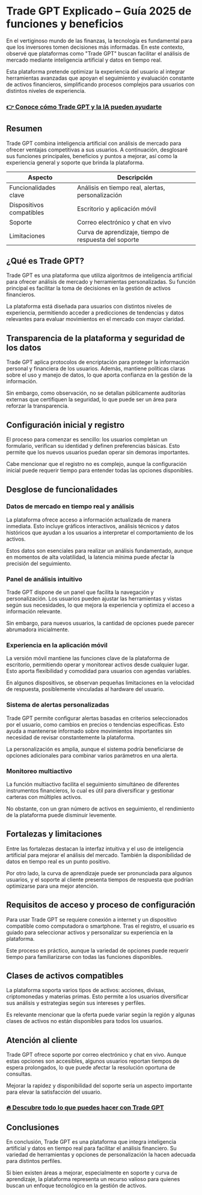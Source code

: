 # Trade GPT Explicado – Guía 2025 de funciones y beneficios
 

En el vertiginoso mundo de las finanzas, la tecnología es fundamental para que los inversores tomen decisiones más informadas. En este contexto, observé que plataformas como "Trade GPT" buscan facilitar el análisis de mercado mediante inteligencia artificial y datos en tiempo real.

Esta plataforma pretende optimizar la experiencia del usuario al integrar herramientas avanzadas que apoyan el seguimiento y evaluación constante de activos financieros, simplificando procesos complejos para usuarios con distintos niveles de experiencia.  

### [👉 Conoce cómo Trade GPT y la IA pueden ayudarte](https://tinyurl.com/2ahwa2lj)
## Resumen

Trade GPT combina inteligencia artificial con análisis de mercado para ofrecer ventajas competitivas a sus usuarios. A continuación, desglosaré sus funciones principales, beneficios y puntos a mejorar, así como la experiencia general y soporte que brinda la plataforma.

| Aspecto                | Descripción                                  |
|------------------------|----------------------------------------------|
| Funcionalidades clave   | Análisis en tiempo real, alertas, personalización |
| Dispositivos compatibles| Escritorio y aplicación móvil                 |
| Soporte                | Correo electrónico y chat en vivo            |
| Limitaciones           | Curva de aprendizaje, tiempo de respuesta del soporte|

## ¿Qué es Trade GPT?

Trade GPT es una plataforma que utiliza algoritmos de inteligencia artificial para ofrecer análisis de mercado y herramientas personalizadas. Su función principal es facilitar la toma de decisiones en la gestión de activos financieros.

La plataforma está diseñada para usuarios con distintos niveles de experiencia, permitiendo acceder a predicciones de tendencias y datos relevantes para evaluar movimientos en el mercado con mayor claridad.  

## Transparencia de la plataforma y seguridad de los datos

Trade GPT aplica protocolos de encriptación para proteger la información personal y financiera de los usuarios. Además, mantiene políticas claras sobre el uso y manejo de datos, lo que aporta confianza en la gestión de la información.

Sin embargo, como observación, no se detallan públicamente auditorías externas que certifiquen la seguridad, lo que puede ser un área para reforzar la transparencia.  

## Configuración inicial y registro

El proceso para comenzar es sencillo: los usuarios completan un formulario, verifican su identidad y definen preferencias básicas. Esto permite que los nuevos usuarios puedan operar sin demoras importantes.

Cabe mencionar que el registro no es complejo, aunque la configuración inicial puede requerir tiempo para entender todas las opciones disponibles.  

## Desglose de funcionalidades

### Datos de mercado en tiempo real y análisis

La plataforma ofrece acceso a información actualizada de manera inmediata. Esto incluye gráficos interactivos, análisis técnicos y datos históricos que ayudan a los usuarios a interpretar el comportamiento de los activos.

Estos datos son esenciales para realizar un análisis fundamentado, aunque en momentos de alta volatilidad, la latencia mínima puede afectar la precisión del seguimiento.  

### Panel de análisis intuitivo

Trade GPT dispone de un panel que facilita la navegación y personalización. Los usuarios pueden ajustar las herramientas y vistas según sus necesidades, lo que mejora la experiencia y optimiza el acceso a información relevante.

Sin embargo, para nuevos usuarios, la cantidad de opciones puede parecer abrumadora inicialmente.  

### Experiencia en la aplicación móvil

La versión móvil mantiene las funciones clave de la plataforma de escritorio, permitiendo operar y monitorear activos desde cualquier lugar. Esto aporta flexibilidad y comodidad para usuarios con agendas variables.

En algunos dispositivos, se observan pequeñas limitaciones en la velocidad de respuesta, posiblemente vinculadas al hardware del usuario.  

### Sistema de alertas personalizadas

Trade GPT permite configurar alertas basadas en criterios seleccionados por el usuario, como cambios en precios o tendencias específicas. Esto ayuda a mantenerse informado sobre movimientos importantes sin necesidad de revisar constantemente la plataforma.

La personalización es amplia, aunque el sistema podría beneficiarse de opciones adicionales para combinar varios parámetros en una alerta.  

### Monitoreo multiactivo

La función multiactivo facilita el seguimiento simultáneo de diferentes instrumentos financieros, lo cual es útil para diversificar y gestionar carteras con múltiples activos.

No obstante, con un gran número de activos en seguimiento, el rendimiento de la plataforma puede disminuir levemente.  

## Fortalezas y limitaciones

Entre las fortalezas destacan la interfaz intuitiva y el uso de inteligencia artificial para mejorar el análisis del mercado. También la disponibilidad de datos en tiempo real es un punto positivo.

Por otro lado, la curva de aprendizaje puede ser pronunciada para algunos usuarios, y el soporte al cliente presenta tiempos de respuesta que podrían optimizarse para una mejor atención.  

## Requisitos de acceso y proceso de configuración

Para usar Trade GPT se requiere conexión a internet y un dispositivo compatible como computadora o smartphone. Tras el registro, el usuario es guiado para seleccionar activos y personalizar su experiencia en la plataforma.

Este proceso es práctico, aunque la variedad de opciones puede requerir tiempo para familiarizarse con todas las funciones disponibles.  

## Clases de activos compatibles

La plataforma soporta varios tipos de activos: acciones, divisas, criptomonedas y materias primas. Esto permite a los usuarios diversificar sus análisis y estrategias según sus intereses y perfiles.

Es relevante mencionar que la oferta puede variar según la región y algunas clases de activos no están disponibles para todos los usuarios.  

## Atención al cliente

Trade GPT ofrece soporte por correo electrónico y chat en vivo. Aunque estas opciones son accesibles, algunos usuarios reportan tiempos de espera prolongados, lo que puede afectar la resolución oportuna de consultas.

Mejorar la rapidez y disponibilidad del soporte sería un aspecto importante para elevar la satisfacción del usuario.  

### [🔥 Descubre todo lo que puedes hacer con Trade GPT](https://tinyurl.com/2ahwa2lj)
## Conclusiones

En conclusión, Trade GPT es una plataforma que integra inteligencia artificial y datos en tiempo real para facilitar el análisis financiero. Su variedad de herramientas y opciones de personalización la hacen adecuada para distintos perfiles.

Si bien existen áreas a mejorar, especialmente en soporte y curva de aprendizaje, la plataforma representa un recurso valioso para quienes buscan un enfoque tecnológico en la gestión de activos.